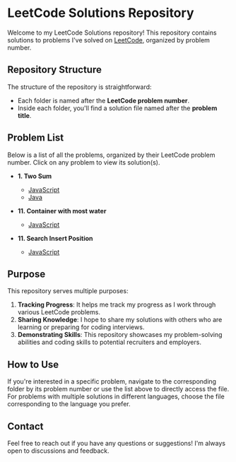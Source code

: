 # LeetCode Solutions Repository

Welcome to my LeetCode Solutions repository! This repository contains solutions to problems I've solved on [LeetCode](https://leetcode.com/u/therahulyele/), organized by problem number.

## Repository Structure

The structure of the repository is straightforward:

- Each folder is named after the **LeetCode problem number**.
- Inside each folder, you'll find a solution file named after the **problem title**.

## Problem List

Below is a list of all the problems, organized by their LeetCode problem number. Click on any problem to view its solution(s).

- **1. Two Sum**

  - [JavaScript](1/TwoSum.js)
  - [Java](1/TwoSum.java)

- **11. Container with most water**
  - [JavaScript](11/containerWithMostWater.js)

- **11. Search Insert Position**
  - [JavaScript](35/searchInsertPosition.js)

## Purpose

This repository serves multiple purposes:

1. **Tracking Progress**: It helps me track my progress as I work through various LeetCode problems.
2. **Sharing Knowledge**: I hope to share my solutions with others who are learning or preparing for coding interviews.
3. **Demonstrating Skills**: This repository showcases my problem-solving abilities and coding skills to potential recruiters and employers.

## How to Use

If you're interested in a specific problem, navigate to the corresponding folder by its problem number or use the list above to directly access the file. For problems with multiple solutions in different languages, choose the file corresponding to the language you prefer.

## Contact

Feel free to reach out if you have any questions or suggestions! I'm always open to discussions and feedback.
